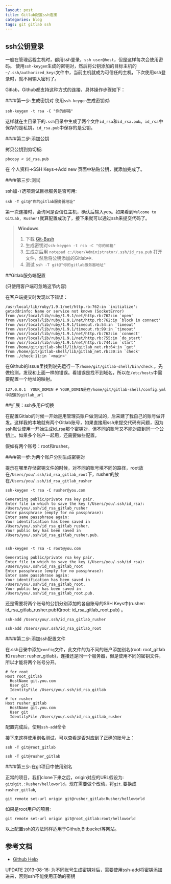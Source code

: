 ```yaml
---
layout: post
title: Gitlab配置ssh连接
categories: blog
tags: git gitlab ssh
---
```



## ssh公钥登录

一般在管理远程主机时，都用ssh登录，`ssh user@host`，但是这样每次会使用密码。 使用`ssh-keygen`生成的密钥对，然后将公钥添加的目标主机的`~/.ssh/authorized_keys`文件中，当前主机就成为可信任的主机，下次使用ssh登录时，就不用输入密码了。

Gitlab，Github都支持这种方式的连接，具体操作步骤如下：

####第一步:生成密钥对
使用`ssh-keygen`生成密钥对:

	ssh-keygen -t rsa -C "你的邮箱"

这样就在主目录下的`.ssh`目录中生成了两个文件`id_rsa`和`id_rsa.pub`。`id_rsa`中保存的是私钥，`id_rsa.pub`中保存的是公钥。

####第二步:添加公钥

拷贝公钥到剪切板:

	pbcopy < id_rsa.pub
	
在 个人资料->SSH Keys->Add new 页面中粘贴公钥，就添加完成了。

####第三步:测试

ssh加`-T`选项测试目标服务是否可用:

	ssh -T git@"你的gitlab服务器地址"
	
第一次连接时，会询问是否信任主机，确认后输入yes。如果看到`Welcome to GitLab, Rusher!`就算配置成功了，接下来就可以通过ssh来提交代码了。

>   **Windows** 
>   
>   1. 下载 [Git-Bash](https://code.google.com/p/msysgit/downloads/detail?name=Git-1.8.3-preview20130601.exe&can=2&q=full+installer+official+git )
>   2. 生成密钥对`ssh-keygen -t rsa -C "你的邮箱"`
>   3. 生成之后用 `notepad c:/User/Administrator/.ssh/id_rsa.pub` 打开文件，然后将公钥添加的Gitlab中.
>   4. 测试 `ssh -T git@"你的gitlab服务器地址"`

##Gitlab服务端配置

(只使用客户端可忽略这节内容)

在客户端提交时发现以下错误：

	/usr/local/lib/ruby/1.9.1/net/http.rb:762:in `initialize': getaddrinfo: Name or service not known (SocketError)
	from /usr/local/lib/ruby/1.9.1/net/http.rb:762:in `open'
	from /usr/local/lib/ruby/1.9.1/net/http.rb:762:in `block in connect'
	from /usr/local/lib/ruby/1.9.1/timeout.rb:54:in `timeout'
	from /usr/local/lib/ruby/1.9.1/timeout.rb:99:in `timeout'
	from /usr/local/lib/ruby/1.9.1/net/http.rb:762:in `connect'
	from /usr/local/lib/ruby/1.9.1/net/http.rb:755:in `do_start'
	from /usr/local/lib/ruby/1.9.1/net/http.rb:744:in `start'
	from /home/git/gitlab-shell/lib/gitlab_net.rb:64:in `get'
	from /home/git/gitlab-shell/lib/gitlab_net.rb:30:in `check'
	from ./check:11:in `<main>'
	

在Github的issue里找到说先运行一下`/home/git/gitlab-shell/bin/check` 。先做检测，发现和上面一样的错误。看错误是找不到域名，所以在`/etc/hosts`中需要配置一个地址的映射。

	127.0.0.1  YOUR_DOMIN # YOUR_DOMIN是在/home/git/gitlab-shell/config.yml中配置的gitlab_url
	
##扩展：ssh多用户切换

在配置Gitlab的时候一开始是用管理员账户做测试的，后来建了我自己的账号做开发。这样我的本地就有两个Gitlab账号，如果直接用ssh来提交代码有问题，因为ssh默认使用一开始生成id_rsa那个密钥对，但不同的账号又不能对应到同一个公钥上。如果多个账户一起用，还需要做些配置。

假如有两个账号：root和rusher。

####第一步:为两个账户分别生成密钥对

提示在哪里存储密钥文件的时候，对不同的账号填不同的路径，root放在`/Users/you/.ssh/id_rsa_gitlab_root`下，rusher的放在`/Users/you/.ssh/id_rsa_gitlab_rusher`

	ssh-keygen -t rsa -C rusher@you.com
	
	Generating public/private rsa key pair.
	Enter file in which to save the key (/Users/you/.ssh/id_rsa): /Users/you/.ssh/id_rsa_gitlab_rusher
	Enter passphrase (empty for no passphrase): 
	Enter same passphrase again: 
	Your identification has been saved in /Users/you/.ssh/id_rsa_gitlab_rusher.
	Your public key has been saved in /Users/you/.ssh/id_rsa_gitlab_rusher.pub.


	ssh-keygen -t rsa -C root@you.com
	
	Generating public/private rsa key pair.
	Enter file in which to save the key (/Users/you/.ssh/id_rsa): /Users/you/.ssh/id_rsa_gitlab_root
	Enter passphrase (empty for no passphrase): 
	Enter same passphrase again: 
	Your identification has been saved in /Users/you/.ssh/id_rsa_gitlab_root.
	Your public key has been saved in /Users/you/.ssh/id_rsa_gitlab_root.pub.
	
还是需要将两个账号的公钥分别添加的各自账号的SSH Keys中(rusher: id_rsa_gitlab_rusher.pub和root: id_rsa_gitlab_root.pub) 。

    ssh-add /Users/you/.ssh/id_rsa_gitlab_rusher

	ssh-add /Users/you/.ssh/id_rsa_gitlab_root

####第二步:添加ssh配置文件

在.ssh目录中添加`config`文件，此文件的为不同的账户添加别名(root: root_gitlab 和 rusher: rusher_gitlab)，连接还是同一个服务器，但是使用不同的密钥文件，所以才能将两个账号分开。

	# for root 
	Host root_gitlab
	  HostName git.you.com
	  User git
	  IdentityFile /Users/you/.ssh/id_rsa_gitlab
	
	# for rusher
	Host rusher_gitlab
	  HostName git.you.com
	  User git
	  IdentityFile /Users/you/.ssh/id_rsa_gitlab_rusher

配置完成后，使用`ssh-add`命令

接下来这样使用别名测试，可以查看是否对应到了正确的账号上：

	ssh -T git@root_gitlab 
	
	ssh -T git@rusher_gitlab

####第三步:在git项目中使用别名

正常的项目，我们clone下来之后，origin对应的URL假设为: `git@git.:Rusher/helloworld`，现在需要做个改动，将`git.`要换成`rusher_gitlab`,
	
	git remote set-url origin git@rusher_gitlab:Rusher/helloworld
	
如果是root用户的项目:

	git remote set-url origin git@root_gitlab:root/helloworld
	
	
	
以上配置ssh的方法同样适用于Github,Bitbucket等网站。

## 参考文档

* [Github Help](https://help.github.com/articles/generating-ssh-keys)

UPDATE 2013-08-16: 为不同账号生成密钥对后，需要使用ssh-add将密钥添加进来，否则ssh不能使用正确的密钥

